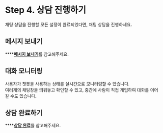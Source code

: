 # Step 4. 상담 진행하기

채팅 상담을 진행할 모든 설정이 완료되었다면, 채팅 상담을 진행하세요.

## 메시지 보내기

\*\*\*\*[**메시지 보내기**](../../chat/conversations/fields.md#undefined-4)를 참고해주세요.

## 대화 모니터링

사용자가 챗봇을 사용하는 상태를 실시간으로 모니터링할 수 있습니다.  
여러개의 채팅창을 띄워놓고 확인할 수 있고, 중간에 사람이 직접 개입하여 대화를 이어갈 수도 있습니다.

## 상담 완료하기

\*\*\*\*[**상담 완료**](../../chat/conversations/fields.md#undefined-8)를 참고해주세요.

